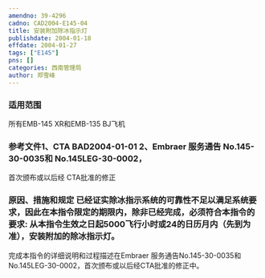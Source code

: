 ```yaml
---
amendno: 39-4296  
cadno: CAD2004-E145-04  
title: 安装附加除冰指示灯  
publishdate: 2004-01-18  
effdate: 2004-01-27  
tags: ["E145"]  
pns: []  
categories: 西南管理局  
author: 郑雪峰  
---
```

  
### 适用范围  
所有EMB-145 XR和EMB-135 BJ飞机  
  
<!--more-->  
### 参考文件1、CTA BAD2004-01-01 2、Embraer 服务通告 No.145-30-0035和 No.145LEG-30-0002，  
首次颁布或以后经 CTA批准的修正  
  
### 原因、措施和规定     已经证实除冰指示系统的可靠性不足以满足系统要求，因此在本指令限定的期限内，除非已经完成，必须符合本指令的要求: 从本指令生效之日起5000飞行小时或24的日历月内（先到为准），安装附加的除冰指示灯。  
完成本指令的详细说明和过程描述在Embraer 服务通告No.145-30-0035和No.145LEG-30-0002，首次颁布或以后经CTA批准的修正中。  
